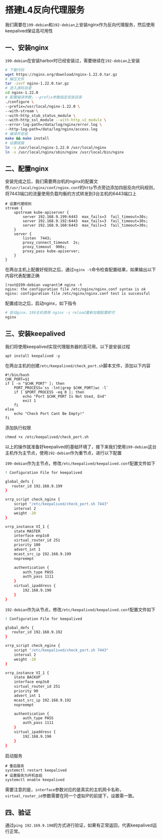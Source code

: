 # 搭建L4反向代理服务

我们需要在`199-debian`和`192-debian`上安装nginx作为反向代理服务，然后使用keepalived保证高可用性

## 一、安装nginx

`199-debian`在安装harbor时已经安装过，需要继续在`192-debian`上安装

```bash
# 下载代码
wget https://nginx.org/download/nginx-1.22.0.tar.gz
# 解压文件
tar -zxvf nginx-1.22.0.tar.gz
# 进入源码目录
cd nginx-1.22.0
# 配置编译参数，--prefix参数指定安装目录
./configure \
--prefix=/usr/local/nginx-1.22.0 \
--with-stream \
--with-http_stub_status_module \
--with-http_ssl_module --with-http_v2_module \
--error-log-path=/data/log/nginx/error.log \
--http-log-path=/data/log/nginx/access.log
# 编译并安装
make && make install
# 设置链接
ln -s /usr/local/nginx-1.22.0 /usr/local/nginx
ln -s /usr/local/nginx/sbin/nginx /usr/local/bin/nginx
```

## 二、配置nginx

安装完成之后，我们需要两台机的nginx的配置文件`/usr/local/nginx/conf/nginx.conf`的`http`节点旁边添加四层反向代码规则，将7443端口的流量使用负载均衡的方式转发到3台主机的6443端口上

```shell
# 设置代理规则
stream {
    upstream kube-apiserver {
        server 192.168.9.199:6443  max_fails=3  fail_timeout=30s;
        server 192.168.9.192:6443  max_fails=3  fail_timeout=30s;
        server 192.168.9.160:6443  max_fails=3  fail_timeout=30s;
    }
    server {
        listen  7443;
        proxy_connect_timeout  2s;
        proxy_timeout  900s;
        proxy_pass kube-apiserver;
    }
}
```

在两台主机上配置好规则之后，通过`nginx -t`命令检查配置结果，如果输出以下内容代表配置正确

```shell
[root@199-debian vagrant]# nginx -t
nginx: the configuration file /etc/nginx/nginx.conf syntax is ok
nginx: configuration file /etc/nginx/nginx.conf test is successful
```

配置成功之后，启动nginx，如下指令

```bash
# 启动ginx，199主机使用 nginx -s reload重新加载配置即可
nginx
```

## 三、安装keepalived

我们将使用keepalived实现代理服务器的高可用，以下是安装过程

```shell
apt install keepalived -y
```

在两台主机的创建`/etc/keepalived/check_port.sh`脚本文件，添加以下内容

```shell
#!/bin/bash
CHK_PORT=$1
if [ -n "$CHK_PORT" ]; then
    PORT_PROCESS=`ss -lnt|grep $CHK_PORT|wc -l`
    if [ $PORT_PROCESS -eq 0 ]; then
        echo "Port $CHK_PORT Is Not Used, End"
        exit 1
    fi
else
    echo "Check Port Cant Be Empty!"
fi
```

添加执行权限

```shell
chmod +x /etc/keepalived/check_port.sh
```

以上的操作就准备好keepalived的基础环境了，接下来我们使用`199-debian`这台主机作为主节点，使用`192-debian`作为重节点，进行以下配置

`199-debian`作为主节点，修改`/etc/keepalived/keepalived.conf`配置文件如下

```bash
! Configuration File for keepalived

global_defs {
   router_id 192.168.9.199
}

vrrp_script check_nginx {
    script "/etc/keepalived/check_port.sh 7443"
    interval 2
    weight -20
}

vrrp_instance VI_1 {
    state MASTER
    interface enp1s0
    virtual_router_id 251
    priority 100
    advert_int 1
    mcast_src_ip 192.168.9.199
    nopreempt

    authentication {
        auth_type PASS
        auth_pass 1111
    }
    virtual_ipaddress {
        192.168.9.190
    }
}
```

`192-debian`作为从节点，修改`/etc/keepalived/keepalived.conf`配置文件如下

```bash
! Configuration File for keepalived

global_defs {
   router_id 192.168.9.192
}

vrrp_script check_nginx {
    script "/etc/keepalived/check_port.sh 7443"
    interval 2
    weight -20
}

vrrp_instance VI_1 {
    state BACKUP
    interface enp3s0
    virtual_router_id 251
    priority 90
    advert_int 1
    mcast_src_ip 192.168.9.192
    nopreempt

    authentication {
        auth_type PASS
        auth_pass 1111
    }
    virtual_ipaddress {
        192.168.9.190
    }
}
```

启动服务

```shell
# 重启服务
systemctl restart keepalived
# 设置服务为开机自启
systemctl enable keepalived
```

需要注意的是，`interface`参数对应的是真实的主机网卡名称，`virtual_router_id`参数需要在同一个虚拟IP的前提下，设置需一致。

## 四、验证

通过`ping 192.169.9.190`的方式进行验证，如果有正常返回，代表keepalived运行正常。
